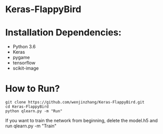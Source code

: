 # Keras-FlappyBird

# Installation Dependencies:

* Python 3.6
* Keras
* pygame
* tensorflow
* scikit-image

# How to Run?

```
git clone https://github.com/wenjinzhang/Keras-FlappyBird.git
cd Keras-FlappyBird
python qlearn.py -m "Run"
```

If you want to train the network from beginning, delete the model.h5 and run qlearn.py -m "Train"
